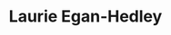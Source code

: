 ---
title: 'Laurie Egan-Hedley'
first_name: 'Laurie'
last_name: 'Egan-Hedley'
org_title: 'Director and Curator '
organization: 'Barona Cultural Center & Museum'
state: 'CA'
email: 'lhedley@barona-nsn.gov'
phone: ''
chair: 
active: true
assignee: 'laurieegan-hedley'

---